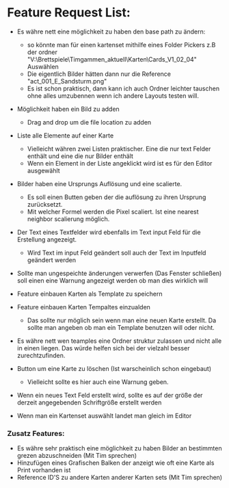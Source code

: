 
# Feature Request List:

- Es währe nett eine möglichkeit zu haben den base path zu ändern:
  - so könnte man für einen kartenset mithilfe eines Folder Pickers z.B der ordner "V:\Brettspiele\Timgammen_aktuell\Karten\Cards_V1_02_04" Auswählen
  - Die eigentlich Bilder hätten dann nur die Reference "act_001_E_Sandsturm.png"
  - Es ist schon praktisch, dann kann ich auch Ordner leichter tauschen ohne alles umzubennen wenn ich andere Layouts testen will.

- Möglichkeit haben ein Bild zu adden
  - Drag and drop um die file location zu adden

- Liste alle Elemente auf einer Karte
  - Vielleicht währen zwei Listen praktischer. Eine die nur text Felder enthält und eine die nur Bilder enthält
  - Wenn ein Element in der Liste angeklickt wird ist es für den Editor ausgewählt

- Bilder haben eine Ursprungs Auflösung und eine scalierte.
  - Es soll einen Butten geben der die auflösung zu ihren Ursprung zurücksetzt.
  - Mit welcher Formel werden die Pixel scaliert. Ist eine nearest neighbor scalierung möglich.

- Der Text eines Textfelder wird ebenfalls im Text input Feld für die Erstellung angezeigt.
  - Wird Text im input Feld geändert soll auch der Text im Inputfeld geändert werden

- Sollte man ungespeichte änderungen verwerfen (Das Fenster schließen) soll einen eine Warnung angezeigt werden ob man dies wirklich will

- Feature einbauen Karten als Template zu speichern

- Feature einbauen Karten Tempaltes einzualden
  - Das sollte nur möglich sein wenn man eine neuen Karte erstellt. Da sollte man angeben ob man ein Template benutzen will oder nicht.

- Es währe nett wen teamples eine Ordner struktur zulassen und nicht alle in einen liegen. Das würde helfen sich bei der vielzahl besser zurechtzufinden.

- Button um eine Karte zu löschen (Ist warscheinlich schon eingebaut)
  - Vielleicht sollte es hier auch eine Warnung geben.

- Wenn ein neues Text Feld erstellt wird, sollte es auf der größe der derzeit angegebenden Schriftgröße erstellt werden

- Wenn man ein Kartenset auswählt landet man gleich im Editor

### Zusatz Features:

- Es währe sehr praktisch eine möglichkeit zu haben Bilder an bestimmten grezen abzuschneiden (Mit Tim sprechen)
- Hinzufügen eines Grafischen Balken der anzeigt wie oft eine Karte als Print vorhanden ist
- Reference ID'S zu andere Karten anderer Karten sets (Mit Tim sprechen)
